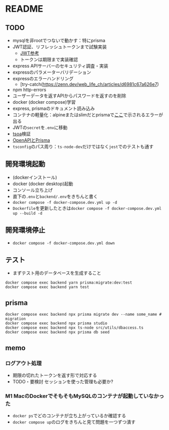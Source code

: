 # README

## TODO

- mysqlを非rootでつないで動かす：特にprisma
- JWT認証、リフレッシュトークンまで試験実装
    - [JWT参考](https://www.dailyupblog.com/backend_development/1117/)
    - トークンは期限まで実装確認
- express APIサーバーのセキュリティ調査・実装
- expressのパラメーターバリデーション
- expressのエラーハンドリング
    - [try-catch(https://zenn.dev/web_life_ch/articles/d6981c67a626e7)
- npm http-errors
- ユーザーデータを返すAPIからパスワードを返すのを削除
- docker (docker compose)学習
- express, prismaのドキュメント読み込み
- コンテナの軽量化：alpineまたはslimだとprismaで[ここ](https://note.com/note_fumi/n/n442f5cc22ebf)で示されるエラーが出る
- JWTの`secret`を`.env`に移動
- [tsoa](https://zenn.dev/hedrall/articles/09bfa9cd3c765f)検証
- [OpenAPIとPrisma](https://www.docswell.com/s/shin1kt/5L8QQZ-2022-05-27-231839)
- `tsconfig`のパス周り：`ts-node-dev`だけではなく`jest`でのテストも通す

## 開発環境起動

- (dockerインストール)
- docker (docker desktop)起動
- コンソール立ち上げ
- 直下の`.env`と`backend/.env`をきちんと書く
- `docker compose -f docker-compose.dev.yml up -d`
- `Dockerfile`を更新したときは`docker compose -f docker-compose.dev.yml up --build -d`

## 開発環境停止

- `docker compose -f docker-compose.dev.yml down`

## テスト

- まずテスト用のデータベースを生成すること

```shell
docker compose exec backend yarn prisma:migrate:dev:test
docker compose exec backend yarn test
```

## prisma

```
docker compose exec backend npx prisma migrate dev --name some_name # migration
docker compose exec backend npx prisma studio
docker compose exec backend npx ts-node src/utils/dbaccess.ts
docker compose exec backend npx prisma db seed
```

## memo

### ログアウト処理

- 期限の切れたトークンを返す形で対応する
- TODO・要検討 セッションを使った管理も必要か?

### M1 MacのDockerでそもそもMySQLのコンテナが起動していなかった

- `docker ps`でどのコンテナが立ち上がっているか確認する
- `docker compose up`のログをきちんと見て問題を一つずつ潰す
